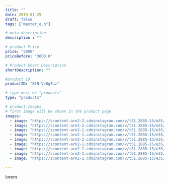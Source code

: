 ```yaml
---
title: ""
date: 2019-01-29
draft: false
tags: ["master_e.b"]

# meta description
description : ""

# product Price
price: "3000"
priceBefore: "3600.0"

# Product Short Description
shortDescription: ""

#product ID
productID: "BtNrVeUgTuz"

# type must be "products"
type: "products"

# product Images
# first image will be shown in the product page
images:
  - image: "https://scontent-arn2-2.cdninstagram.com/v/t51.2885-15/e35/50237214_367664144026176_3808070215078512009_n.jpg?se=8&tp=1&_nc_ht=scontent-arn2-2.cdninstagram.com&_nc_cat=100&_nc_ohc=FnpV6AhQyPMAX8Vek70&ccb=7-4&oh=ef9ac4a07b6bfd066aae0dadb518f43c&oe=608468E2&ig_cache_key=MTk2NzQxOTE5ODQyNjcyNjczOA%3D%3D.2-ccb7-4"
  - image: "https://scontent-arn2-2.cdninstagram.com/v/t51.2885-15/e35/51440334_311688412818036_2946660630747237703_n.jpg?se=8&tp=1&_nc_ht=scontent-arn2-2.cdninstagram.com&_nc_cat=100&_nc_ohc=iXn_yH1LZ24AX9sC5fg&ccb=7-4&oh=f93155e360741171066573f2013b6f6b&oe=608253EC&ig_cache_key=MTk2NzQxOTE5ODQzNDk5MTU3Nw%3D%3D.2-ccb7-4"
  - image: "https://scontent-arn2-1.cdninstagram.com/v/t51.2885-15/e35/50846625_594302417660793_1335663343113277271_n.jpg?se=8&tp=1&_nc_ht=scontent-arn2-1.cdninstagram.com&_nc_cat=109&_nc_ohc=qgwNewJTOFsAX9L6v9F&ccb=7-4&oh=ab627295776355bc686810b8241240e6&oe=6084E807&ig_cache_key=MTk2NzQxOTE5ODQ2ODc0ODI1MA%3D%3D.2-ccb7-4"
  - image: "https://scontent-arn2-1.cdninstagram.com/v/t51.2885-15/e35/51188212_2350952971817934_4738806480688647800_n.jpg?se=8&tp=1&_nc_ht=scontent-arn2-1.cdninstagram.com&_nc_cat=106&_nc_ohc=3va7vKbgwo4AX8SvFAI&ccb=7-4&oh=39b4f1090976dea75b1bc5ac9cca01b1&oe=60825F4E&ig_cache_key=MTk2NzQxOTE5ODQ2MDMxMDU5NQ%3D%3D.2-ccb7-4"
  - image: "https://scontent-arn2-2.cdninstagram.com/v/t51.2885-15/e35/49546680_3033327176693184_5132570619183900437_n.jpg?se=8&tp=1&_nc_ht=scontent-arn2-2.cdninstagram.com&_nc_cat=100&_nc_ohc=iPVLxnbSFEcAX8A9Bxo&ccb=7-4&oh=ccb116f681f5d529df7752c90c8756d0&oe=608291C6&ig_cache_key=MTk2NzQxOTE5ODQ4NTQ5MDA2MA%3D%3D.2-ccb7-4"
  - image: "https://scontent-arn2-1.cdninstagram.com/v/t51.2885-15/e35/50287624_609884652804198_1930699094397051911_n.jpg?se=8&tp=1&_nc_ht=scontent-arn2-1.cdninstagram.com&_nc_cat=106&_nc_ohc=GMAMKOKpaC4AX8tG3Jg&ccb=7-4&oh=ef261884387fdc8b649995bde12f711e&oe=6081723F&ig_cache_key=MTk2NzQxOTE5ODQ2MDM3Mzc2Mw%3D%3D.2-ccb7-4"
  - image: "https://scontent-arn2-2.cdninstagram.com/v/t51.2885-15/e35/49858060_170199573956412_1100033491917407975_n.jpg?se=8&tp=1&_nc_ht=scontent-arn2-2.cdninstagram.com&_nc_cat=100&_nc_ohc=59-DXOc2yfgAX8B7o5q&ccb=7-4&oh=d013dfcbf5b7124e503fc3d83bcff8c5&oe=6081C598&ig_cache_key=MTk2NzQxOTE5ODQ0MzUzMzYzNQ%3D%3D.2-ccb7-4"
  - image: "https://scontent-arn2-1.cdninstagram.com/v/t51.2885-15/e35/49907201_298245740876977_7137511471897491910_n.jpg?se=8&tp=1&_nc_ht=scontent-arn2-1.cdninstagram.com&_nc_cat=101&_nc_ohc=Y0yU0IPQmeYAX9NNd6M&ccb=7-4&oh=b55fb9fcb4c36b1d825b719623c6e2e8&oe=6083FED4&ig_cache_key=MTk2NzQxOTE5ODQ1MTgyNTY4NQ%3D%3D.2-ccb7-4"
  - image: "https://scontent-arn2-2.cdninstagram.com/v/t51.2885-15/e35/49913262_398439974061509_7184170558112000078_n.jpg?se=8&tp=1&_nc_ht=scontent-arn2-2.cdninstagram.com&_nc_cat=105&_nc_ohc=U9nrTltMSisAX8t51q8&ccb=7-4&oh=2231184b600a7d94a9f199bcbe8d5544&oe=6082FE64&ig_cache_key=MTk2NzQxOTE5ODQ3NjkxMjY0MQ%3D%3D.2-ccb7-4"

---
```

lorem
